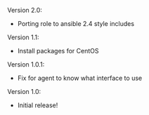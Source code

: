 Version 2.0:
 - Porting role to ansible 2.4 style includes

Version 1.1:
 - Install packages for CentOS

Version 1.0.1:
 - Fix for agent to know what interface to use

Version 1.0:
 - Initial release!
